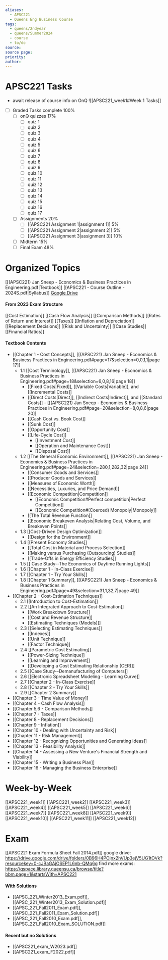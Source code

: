 ```yaml
---
aliases:
  - APSC221
  - Queens Eng Business Course
tags:
  - queens/2ndyear
  - queens/Summer2024
  - course
  - to/do
source: 
source page: 
priority: 
author:
---
```

# APSC221 Tasks
- await release of course info on OnQ 
![[APSC221_week1#Week 1 Tasks]]
- [ ] Graded Tasks complete 100%
    - [ ] onQ quizzes 17%
        - [ ] quiz 1
        - [ ] quiz 2 
        - [ ] quiz 3 
        - [ ] quiz 4 
        - [ ] quiz 5 
        - [ ] quiz 6 
        - [ ] quiz 7 
        - [ ] quiz 8 
        - [ ] quiz 9 
        - [ ] quiz 10 
        - [ ] quiz 11 
        - [ ] quiz 12 
        - [ ] quiz 13 
        - [ ] quiz 14 
        - [ ] quiz 15 
        - [ ] quiz 16 
        - [ ] quiz 17
    - [ ] Assignments 20%
        - [ ] [[APSC221 Assignment 1|assignment 1]] 5%
        - [ ] [[APSC221 Assignment 2|assignment 2]] 5%
        - [ ] [[APSC221 Assignment 3|assignment 3]] 10%
    - [ ] Midterm 15%
    - [ ] Final Exam 48%

# Organized Topics
[[(APSC221) Jan Sneep - Economics & Business Practices in Engineering.pdf|Textbook]]
[[APSC221 - Course Outline - 2024S.pdf|Syllabus]]
[Google Drive](https://drive.google.com/drive/folders/1uVeffci4fFixWU3e_QFzV-h6OH6rhz6a)
#### From 2023 Exam Structure
[[Cost Estimation]]
[[Cash Flow Analysis]]
[[Comparison Methods]]
[[Rates of Return and Interest]]
[[Taxes]]
[[Inflation and Depreciation]]
[[Replacement Decisions]]
[[Risk and Uncertainty]]
[[Case Studies]]
[[Financial Ratios]]
#### Textbook Contents
- [[Chapter 1 - Cost Concepts]], [[(APSC221) Jan Sneep - Economics & Business Practices in Engineering.pdf#page=17&selection=0,0,1,1|page 17]]
    - 1.1 [[Cost Terminology]], [[(APSC221) Jan Sneep - Economics & Business Practices in Engineering.pdf#page=18&selection=6,0,8,16|page 18]]
        - [[Fixed Costs|Fixed]], [[Variable Costs|Variable]], and [[Incremental Costs]]
        - [[Direct Costs|Direct]], [[Indirect Costs|Indirect]], and [[Standard Costs]] - [[(APSC221) Jan Sneep - Economics & Business Practices in Engineering.pdf#page=20&selection=8,0,8,6|page 20]]
        - [[Cash Cost vs. Book Cost]]
        - [[Sunk Cost]]
        - [[Opportunity Cost]]
        - [[Life-Cycle Cost]]
            - [[Investment Cost]]
            - [[Operation and Maintenance Cost]]
            - [[Disposal Cost]]
    - 1.2 [[The General Economic Environment]], [[(APSC221) Jan Sneep - Economics & Business Practices in Engineering.pdf#page=24&selection=280,1,282,32|page 24]]
        - [[Consumer Goods and Services]]
        - [[Producer Goods and Services]]
        - [[Measures of Economic Worth]]
        - [[Necessities, Luxuries, and Price Demand]]
        - [[Economic Competition|Competition]]
            - [[Economic Competition#Perfect competition|Perfect Competition]]
            - [[Economic Competition#(Coerced) Monopoly|Monopoly]]
        - [[The Total Revenue Function]]
        - [[Economic Breakeven Analysis|Relating Cost, Volume, and Breakeven Points]]
    - 1.3 [[Cost-Driven Design Optimization]]
        - [[Design for the Environment]]
    - 1.4 [[Present Economy Studies]]
        - [[Total Cost in Material and Process Selection]]
        - [[Making versus Purchasing (Outsourcing) Studies]]
        - [[Trade-Offs in Energy Efficiency Studies]]
    - 1.5 [[ Case Study--The Economics of Daytime Running Lights]]
    - 1.6 [[Chapter 1 - In-Class Exercise]]
    - 1.7 [[Chapter 1 - Try Your Skills]]
    - 1.8 [[Chapter 1 Summary]], [[(APSC221) Jan Sneep - Economics & Business Practices in Engineering.pdf#page=49&selection=31,1,32,7|page 49]]
- [[Chapter 2 - Cost-Estimation Techniques]]
    - 2.1 [[Introduction to Cost-Estimation]]
    - 2.2 [[An Integrated Approach to Cost-Estimation]]
        - [[Work Breakdown Structure]]
        - [[Cost and Revenue Structure]]
        - [[Estimating Techniques (Models)]]
    - 2.3 [[Selecting Estimating Techniques]]
        - [[Indexes]]
        - [[Unit Technique]]
        - [[Factor Technique]]
    - 2.4 [[Parametric Cost Estimating]]
        - [[Power-Sizing Technique]]
        - [[Learning and Improvement]]
        - [[Developing a Cost Estimating Relationship (CER)]]
    - 2.5 [[Case Study--Demanufacturing of Computers]]
    - 2.6 [[Electronic Spreadsheet Modeling - Learning Curve]]
    - 2.7 [[Chapter 2 - In-Class Exercise]]
    - 2.8 [[Chapter 2 - Try Your Skills]]
    - 2.9 [[Chapter 2 Summary]]
- [[Chapter 3 - Time Value of Money]]
- [[Chapter 4 - Cash Flow Analysis]]
- [[Chapter 5,6 - Comparison Methods]]
- [[Chapter 7 - Taxes]]
- [[Chapter 8 - Replacement Decisions]]
- [[Chapter 9 - Inflation]]
- [[Chapter 10 - Dealing with Uncertainty and Risk]]
- [[Chapter 11 - Risk Management]]
- [[Chapter 12 - Recognizing Opportunities and Generating Ideas]]
- [[Chapter 13 - Feasibility Analysis]]
- [[Chapter 14 - Assessing a New Venture's Financial Strength and Viability]]
- [[Chapter 15 - Writing a Business Plan]]
- [[Chapter 16 - Managing the Business Enterprise]]
# Week-by-Week
[[APSC221_week1]]
[[APSC221_week2]]
[[APSC221_week3]]
[[APSC221_week4]]
[[APSC221_week5]]
[[APSC221_week6]]
[[APSC221_week7]]
[[APSC221_week8]]
[[APSC221_week9]]
[[APSC221_week10]]
[[APSC221_week11]]
[[APSC221_week12]]
# Exam
[[APSC221 Exam Formula Sheet Fall 2014.pdf]]
google drive: https://drive.google.com/drive/folders/0B96H4POjnx2hVUp3ejV5UG1tOVk?resourcekey=0-cJBaGAjOSEP1L6nb-QMq6g
find more exams: https://qspace.library.queensu.ca/browse/title?bbm.page=1&startsWith=APSC221
#### With Solutions
- [[APSC_221_Winter2013_Exam.pdf]], [[APSC_221_Winter2013_Exam_Solution.pdf]]
- [[APSC_221_Fall2011_Exam.pdf]], [[APSC_221_Fall2011_Exam_Solution.pdf]]
- [[APSC_221_Fall2010_Exam.pdf]], [[APSC_221_Fall2010_Exam_SOLUTION.pdf]]
#### Recent but no Solutions
- [[APSC221_exam_W2023.pdf]]
- [[APSC221_exam_F2022.pdf]]